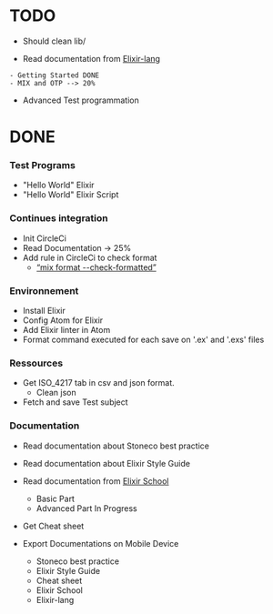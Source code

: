 # TODO

- Should clean lib/

- Read documentation from [Elixir-lang](https://elixir-lang.org/)
<!-- This documentation is much better !! -->
	- Getting Started DONE
	- MIX and OTP --> 20%

- Advanced Test programmation

# DONE

### Test Programs
- "Hello World" Elixir
- "Hello World" Elixir Script

### Continues integration
- Init CircleCi
- Read Documentation -> 25%
- Add rule in CircleCi to check format
	- [“mix format --check-formatted”](https://hexdocs.pm/mix/Mix.Tasks.Format.html)

### Environnement
- Install Elixir
- Config Atom for Elixir
- Add Elixir linter in Atom
- Format command executed for each save on '.ex' and '.exs' files

### Ressources
- Get ISO_4217 tab in csv and json format.
	- Clean json
- Fetch and save Test subject

### Documentation
- Read documentation about Stoneco best practice
- Read documentation about Elixir Style Guide
- Read documentation from [Elixir School](https://elixirschool.com/en/)
	- Basic Part
	- Advanced Part In Progress

- Get Cheat sheet
- Export Documentations on Mobile Device
	- Stoneco best practice
	- Elixir Style Guide
	- Cheat sheet
	- Elixir School
	- Elixir-lang
